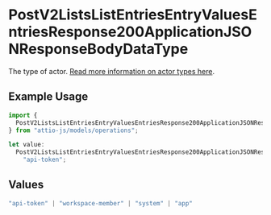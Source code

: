 # PostV2ListsListEntriesEntryValuesEntriesResponse200ApplicationJSONResponseBodyDataType

The type of actor. [Read more information on actor types here](/docs/actors).

## Example Usage

```typescript
import {
  PostV2ListsListEntriesEntryValuesEntriesResponse200ApplicationJSONResponseBodyDataType,
} from "attio-js/models/operations";

let value:
  PostV2ListsListEntriesEntryValuesEntriesResponse200ApplicationJSONResponseBodyDataType =
    "api-token";
```

## Values

```typescript
"api-token" | "workspace-member" | "system" | "app"
```